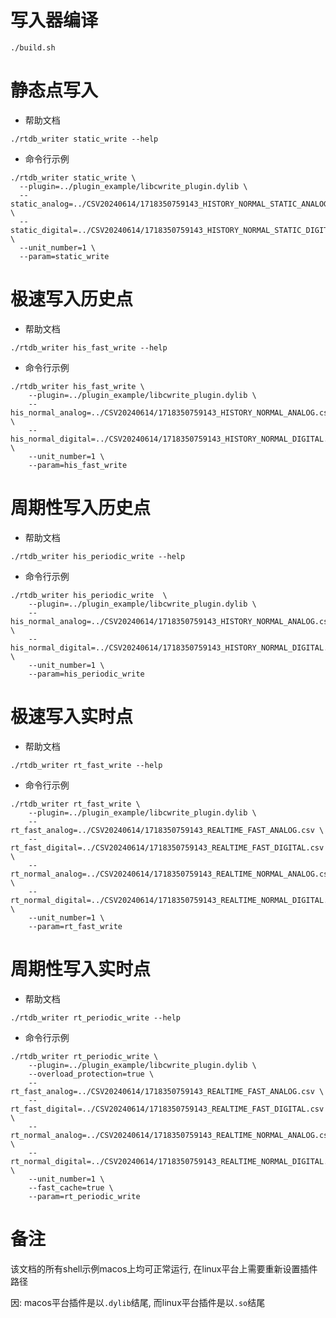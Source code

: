 # 写入器编译
```shell
./build.sh
```

# 静态点写入
* 帮助文档
```shell
./rtdb_writer static_write --help
```
* 命令行示例
```shell
./rtdb_writer static_write \
  --plugin=../plugin_example/libcwrite_plugin.dylib \
  --static_analog=../CSV20240614/1718350759143_HISTORY_NORMAL_STATIC_ANALOG.csv \
  --static_digital=../CSV20240614/1718350759143_HISTORY_NORMAL_STATIC_DIGITAL.csv \
  --unit_number=1 \
  --param=static_write
```

# 极速写入历史点

* 帮助文档
```shell
./rtdb_writer his_fast_write --help
```
* 命令行示例
```shell
./rtdb_writer his_fast_write \
    --plugin=../plugin_example/libcwrite_plugin.dylib \
    --his_normal_analog=../CSV20240614/1718350759143_HISTORY_NORMAL_ANALOG.csv \
    --his_normal_digital=../CSV20240614/1718350759143_HISTORY_NORMAL_DIGITAL.csv \
    --unit_number=1 \
    --param=his_fast_write
```


# 周期性写入历史点

* 帮助文档
```shell
./rtdb_writer his_periodic_write --help
```
* 命令行示例
```shell
./rtdb_writer his_periodic_write  \
    --plugin=../plugin_example/libcwrite_plugin.dylib \
    --his_normal_analog=../CSV20240614/1718350759143_HISTORY_NORMAL_ANALOG.csv \
    --his_normal_digital=../CSV20240614/1718350759143_HISTORY_NORMAL_DIGITAL.csv \
    --unit_number=1 \
    --param=his_periodic_write
```

# 极速写入实时点

* 帮助文档
```shell
./rtdb_writer rt_fast_write --help
```
* 命令行示例
```shell
./rtdb_writer rt_fast_write \
    --plugin=../plugin_example/libcwrite_plugin.dylib \
    --rt_fast_analog=../CSV20240614/1718350759143_REALTIME_FAST_ANALOG.csv \
    --rt_fast_digital=../CSV20240614/1718350759143_REALTIME_FAST_DIGITAL.csv \
    --rt_normal_analog=../CSV20240614/1718350759143_REALTIME_NORMAL_ANALOG.csv \
    --rt_normal_digital=../CSV20240614/1718350759143_REALTIME_NORMAL_DIGITAL.csv \
    --unit_number=1 \
    --param=rt_fast_write
```

# 周期性写入实时点
* 帮助文档
```shell
./rtdb_writer rt_periodic_write --help
```
* 命令行示例
```shell
./rtdb_writer rt_periodic_write \
    --plugin=../plugin_example/libcwrite_plugin.dylib \
    --overload_protection=true \
    --rt_fast_analog=../CSV20240614/1718350759143_REALTIME_FAST_ANALOG.csv \
    --rt_fast_digital=../CSV20240614/1718350759143_REALTIME_FAST_DIGITAL.csv \
    --rt_normal_analog=../CSV20240614/1718350759143_REALTIME_NORMAL_ANALOG.csv \
    --rt_normal_digital=../CSV20240614/1718350759143_REALTIME_NORMAL_DIGITAL.csv \
    --unit_number=1 \
    --fast_cache=true \
    --param=rt_periodic_write
```

# 备注
该文档的所有shell示例macos上均可正常运行, 在linux平台上需要重新设置插件路径

因:  macos平台插件是以```.dylib```结尾, 而linux平台插件是以```.so```结尾